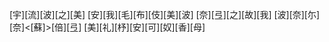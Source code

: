 [宇][流][波][之][美] [安][我][毛][布][伎][美][波] [奈][弖][之][故][我] [波][奈][尓][奈]<[蘇]>[倍][弖] [美][礼][杼][安][可][奴][香][母]
